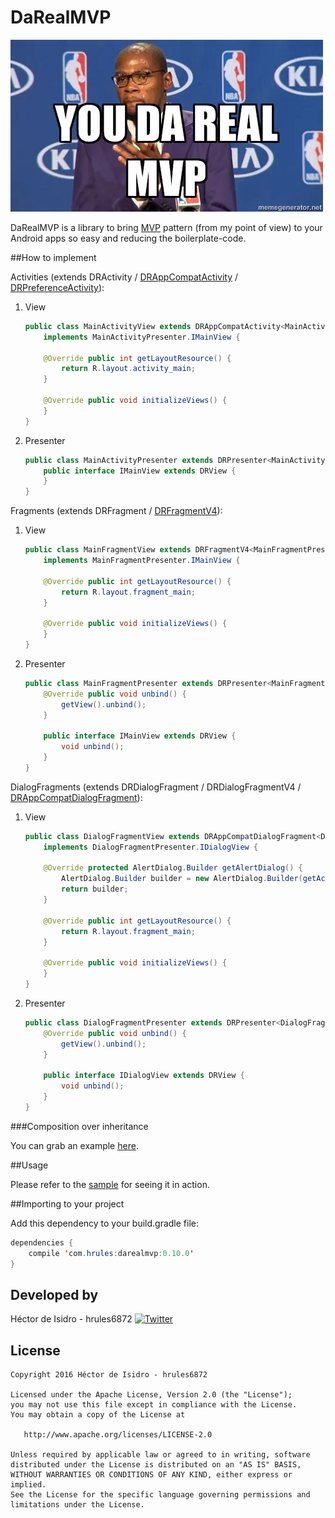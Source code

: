 DaRealMVP
=====
[![image](meme.jpg)](https://www.youtube.com/watch?v=NmRJgKbibB8)

DaRealMVP is a library to bring [MVP](https://en.wikipedia.org/wiki/Model%E2%80%93view%E2%80%93presenter) pattern (from my point of view) to your Android apps so easy and reducing the boilerplate-code.

##How to implement

Activities (extends DRActivity / [DRAppCompatActivity](darealmvp-sample/src/main/java/com/hrules/darealmvp/sample/presentation/views/MainActivityView.java) / [DRPreferenceActivity](darealmvp-sample/src/main/java/com/hrules/darealmvp/sample/presentation/views/PreferenceActivityView.java)):

1. View

    ```java
    public class MainActivityView extends DRAppCompatActivity<MainActivityPresenter, MainActivityPresenter.IMainView>
        implements MainActivityPresenter.IMainView {
        
        @Override public int getLayoutResource() {
            return R.layout.activity_main;
        }
        
        @Override public void initializeViews() {   
        }
    }
    ```

2. Presenter

    ```java
    public class MainActivityPresenter extends DRPresenter<MainActivityPresenter.IMainView> {
        public interface IMainView extends DRView {
        }
    }
    ```

Fragments (extends DRFragment / [DRFragmentV4](darealmvp-sample/src/main/java/com/hrules/darealmvp/sample/presentation/views/MainActivityView.java)):

1. View

    ```java
    public class MainFragmentView extends DRFragmentV4<MainFragmentPresenter, MainFragmentPresenter.IMainView>
        implements MainFragmentPresenter.IMainView {

        @Override public int getLayoutResource() {
            return R.layout.fragment_main;
        }
        
        @Override public void initializeViews() {
        }
    }
    ```

2. Presenter

    ```java
    public class MainFragmentPresenter extends DRPresenter<MainFragmentPresenter.IMainView> {
        @Override public void unbind() {
            getView().unbind();
        }
        
        public interface IMainView extends DRView {
            void unbind();
        }
    }
    ```

DialogFragments (extends DRDialogFragment / DRDialogFragmentV4 / [DRAppCompatDialogFragment](darealmvp-sample/src/main/java/com/hrules/darealmvp/sample/presentation/views/DialogFragmentView.java)):

1. View

    ```java
    public class DialogFragmentView extends DRAppCompatDialogFragment<DialogFragmentPresenter, DialogFragmentPresenter.IDialogView>
        implements DialogFragmentPresenter.IDialogView {

        @Override protected AlertDialog.Builder getAlertDialog() {
            AlertDialog.Builder builder = new AlertDialog.Builder(getActivity());
            return builder;
        }
        
        @Override public int getLayoutResource() {
            return R.layout.fragment_main;
        }
        
        @Override public void initializeViews() {
        }
    }
    ```

2. Presenter

    ```java
    public class DialogFragmentPresenter extends DRPresenter<DialogFragmentPresenter.IDialogView> {
        @Override public void unbind() {
            getView().unbind();
        }
        
        public interface IDialogView extends DRView {
            void unbind();
        }
    }
    ```

###Composition over inheritance

You can grab an example [here](darealmvp-sample/src/main/java/com/hrules/darealmvp/sample/presentation/views/ListFragmentView.java).

##Usage

Please refer to the [sample](darealmvp-sample) for seeing it in action.

##Importing to your project

Add this dependency to your build.gradle file:

```java
dependencies {
    compile 'com.hrules:darealmvp:0.10.0'
}
```

Developed by
-------
Héctor de Isidro - hrules6872 [![Twitter](http://img.shields.io/badge/contact-@hector6872-blue.svg?style=flat)](http://twitter.com/hector6872)

License
-------
    Copyright 2016 Héctor de Isidro - hrules6872

    Licensed under the Apache License, Version 2.0 (the "License");
    you may not use this file except in compliance with the License.
    You may obtain a copy of the License at

       http://www.apache.org/licenses/LICENSE-2.0

    Unless required by applicable law or agreed to in writing, software
    distributed under the License is distributed on an "AS IS" BASIS,
    WITHOUT WARRANTIES OR CONDITIONS OF ANY KIND, either express or implied.
    See the License for the specific language governing permissions and
    limitations under the License.